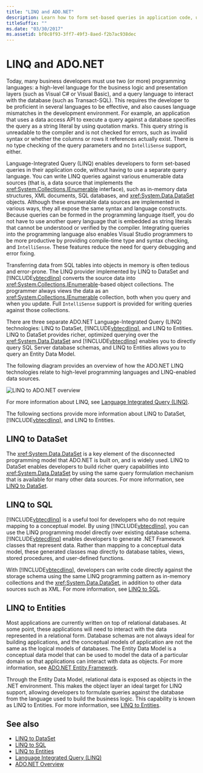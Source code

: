 ```yaml
---
title: "LINQ and ADO.NET"
description: Learn how to form set-based queries in application code, using Language-Integrated Query (LINQ) in ADO.NET, without having to use a separate query language.
titleSuffix: ""
ms.date: "03/30/2017"
ms.assetid: bf0c8f93-3ff7-49f3-8aed-f2b7ac938dec
---
```

# LINQ and ADO.NET

Today, many business developers must use two (or more) programming languages: a high-level language for the business logic and presentation layers (such as Visual C# or Visual Basic), and a query language to interact with the database (such as Transact-SQL). This requires the developer to be proficient in several languages to be effective, and also causes language mismatches in the development environment. For example, an application that uses a data access API to execute a query against a database specifies the query as a string literal by using quotation marks. This query string is unreadable to the compiler and is not checked for errors, such as invalid syntax or whether the columns or rows it references actually exist. There is no type checking of the query parameters and no `IntelliSense` support, either.  
  
 Language-Integrated Query (LINQ) enables developers to form set-based queries in their application code, without having to use a separate query language. You can write LINQ queries against various enumerable data sources (that is, a data source that implements the <xref:System.Collections.IEnumerable> interface), such as in-memory data structures, XML documents, SQL databases, and <xref:System.Data.DataSet> objects. Although these enumerable data sources are implemented in various ways, they all expose the same syntax and language constructs. Because queries can be formed in the programming language itself, you do not have to use another query language that is embedded as string literals that cannot be understood or verified by the compiler. Integrating queries into the programming language also enables Visual Studio programmers to be more productive by providing compile-time type and syntax checking, and `IntelliSense`. These features reduce the need for query debugging and error fixing.  
  
 Transferring data from SQL tables into objects in memory is often tedious and error-prone. The LINQ provider implemented by LINQ to DataSet and [!INCLUDE[vbtecdlinq](../../../../includes/vbtecdlinq-md.md)] converts the source data into <xref:System.Collections.IEnumerable>-based object collections. The programmer always views the data as an <xref:System.Collections.IEnumerable> collection, both when you query and when you update. Full `IntelliSense` support is provided for writing queries against those collections.  
  
 There are three separate ADO.NET Language-Integrated Query (LINQ) technologies: LINQ to DataSet, [!INCLUDE[vbtecdlinq](../../../../includes/vbtecdlinq-md.md)], and LINQ to Entities. LINQ to DataSet provides richer, optimized querying over the <xref:System.Data.DataSet> and [!INCLUDE[vbtecdlinq](../../../../includes/vbtecdlinq-md.md)] enables you to directly query SQL Server database schemas, and LINQ to Entities allows you to query an Entity Data Model.  
  
 The following diagram provides an overview of how the ADO.NET LINQ technologies relate to high-level programming languages and LINQ-enabled data sources.  
  
 ![LINQ to ADO.NET overview](./media/dpue-linqtoadonetoverview-bpuedev11.gif "DPUE_LinqToAdoNetOverview_bpuedev11")  
  
 For more information about LINQ, see [Language Integrated Query (LINQ)](../../../csharp/programming-guide/concepts/linq/index.md).
  
 The following sections provide more information about LINQ to DataSet, [!INCLUDE[vbtecdlinq](../../../../includes/vbtecdlinq-md.md)], and LINQ to Entities.  
  
## LINQ to DataSet  
 The <xref:System.Data.DataSet> is a key element of the disconnected programming model that ADO.NET is built on, and is widely used. LINQ to DataSet enables developers to build richer query capabilities into <xref:System.Data.DataSet> by using the same query formulation mechanism that is available for many other data sources. For more information, see [LINQ to DataSet](linq-to-dataset.md).  
  
## LINQ to SQL  
 [!INCLUDE[vbtecdlinq](../../../../includes/vbtecdlinq-md.md)] is a useful tool for developers who do not require mapping to a conceptual model. By using [!INCLUDE[vbtecdlinq](../../../../includes/vbtecdlinq-md.md)], you can use the LINQ programming model directly over existing database schema. [!INCLUDE[vbtecdlinq](../../../../includes/vbtecdlinq-md.md)] enables developers to generate .NET Framework classes that represent data. Rather than mapping to a conceptual data model, these generated classes map directly to database tables, views, stored procedures, and user-defined functions.  
  
 With [!INCLUDE[vbtecdlinq](../../../../includes/vbtecdlinq-md.md)], developers can write code directly against the storage schema using the same LINQ programming pattern as in-memory collections and the <xref:System.Data.DataSet>, in addition to other data sources such as XML. For more information, see [LINQ to SQL](./sql/linq/index.md).  
  
## LINQ to Entities  
 Most applications are currently written on top of relational databases. At some point, these applications will need to interact with the data represented in a relational form. Database schemas are not always ideal for building applications, and the conceptual models of application are not the same as the logical models of databases. The Entity Data Model is a conceptual data model that can be used to model the data of a particular domain so that applications can interact with data as objects. For more information, see [ADO.NET Entity Framework](./ef/index.md).  
  
 Through the Entity Data Model, relational data is exposed as objects in the .NET environment. This makes the object layer an ideal target for LINQ support, allowing developers to formulate queries against the database from the language used to build the business logic. This capability is known as LINQ to Entities. For more information, see [LINQ to Entities](./ef/language-reference/linq-to-entities.md).  
  
## See also

- [LINQ to DataSet](linq-to-dataset.md)
- [LINQ to SQL](./sql/linq/index.md)
- [LINQ to Entities](./ef/language-reference/linq-to-entities.md)
- [Language Integrated Query (LINQ)](../../../csharp/programming-guide/concepts/linq/index.md)
- [ADO.NET Overview](ado-net-overview.md)
